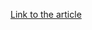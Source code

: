 [Link to the article](https://thehackernews.com/2025/05/us-sanctions-funnull-for-200m-romance.html)

